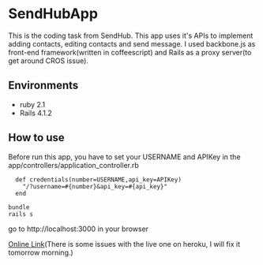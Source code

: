 
SendHubApp
====

This is the coding task from SendHub. This app uses it's APIs to implement adding contacts, editing contacts and send message.
I used backbone.js as front-end framework(written in coffeescript) and Rails as a proxy server(to get around CROS issue).

Environments
-
* ruby 2.1
* Rails 4.1.2

How to use
-
Before run this app, you have to set your USERNAME and APIKey in the app/controllers/application_controller.rb
```
  def credentials(number=USERNAME,api_key=APIKey)
    "/?username=#{number}&api_key=#{api_key}"
  end
```
```
bundle 
rails s
```
go to http://localhost:3000 in your browser

[Online Link](http://sendapp.joeyhu.info/)(There is some issues with the live one on heroku, I will fix it tomorrow morning.)



